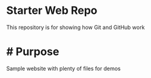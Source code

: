 # Starter Web Repo

This repository is for showing how Git and GitHub work

# # Purpose

Sample website with plenty of files for demos